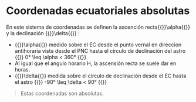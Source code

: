 # Coordenadas ecuatoriales absolutas

En este sistema de coordenadas se definen la ascención recta{{<katex>}}\alpha{{</katex>}} y la declinación {{<katex>}}\delta{{</katex>}} :

- {{<katex>}}\alpha{{</katex>}} medido sobre el EC desde el punto vernal en direccion antihoraria vista desde el PNC hasta el circulo de declinación del astro {{<katex>}} 0° \leq \alpha < 360° {{</katex>}}
- Al igual que el angulo horario H, la ascensión recta se suele dar en horas.
- {{<katex>}}\delta{{</katex>}} medida sobre el círculo de declinación desde el EC hasta el astro {{<katex>}} -90° \leq \delta < 90° {{</katex>}}

> Estas coordenadas son absolutas.
